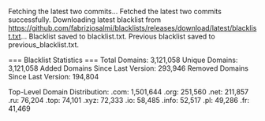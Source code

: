 Fetching the latest two commits...
Fetched the latest two commits successfully.
Downloading latest blacklist from https://github.com/fabriziosalmi/blacklists/releases/download/latest/blacklist.txt...
Blacklist saved to blacklist.txt.
Previous blacklist saved to previous_blacklist.txt.

=== Blacklist Statistics ===
Total Domains: 3,121,058
Unique Domains: 3,121,058
Added Domains Since Last Version: 293,946
Removed Domains Since Last Version: 194,804

Top-Level Domain Distribution:
  .com: 1,501,644
  .org: 251,560
  .net: 211,857
  .ru: 76,204
  .top: 74,101
  .xyz: 72,333
  .io: 58,485
  .info: 52,517
  .pl: 49,286
  .fr: 41,469
